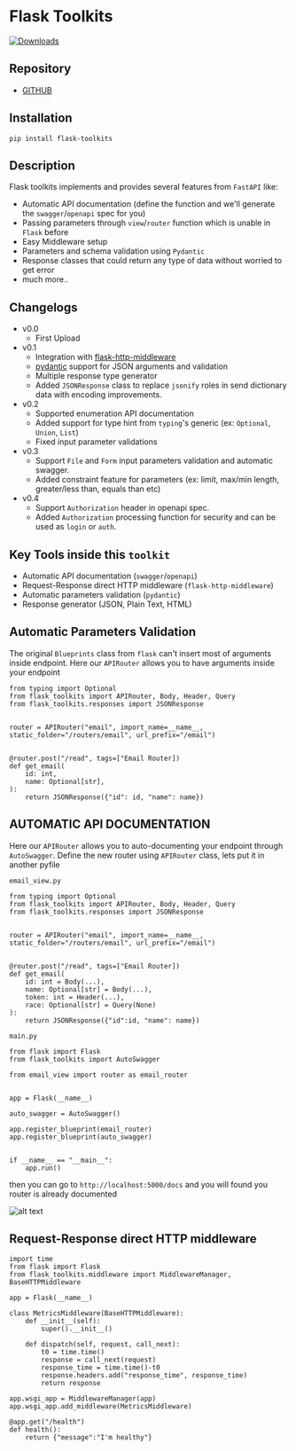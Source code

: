 # Flask Toolkits
[![Downloads](https://static.pepy.tech/personalized-badge/flask-toolkits?period=total&units=international_system&left_color=black&right_color=blue&left_text=Downloads)](https://pepy.tech/project/flask-toolkits)

## Repository
- [GITHUB](https://github.com/Danangjoyoo/flask-toolkits)

## Installation
```
pip install flask-toolkits
```

## Description
Flask toolkits implements and provides several features from `FastAPI` like:
- Automatic API documentation (define the function and we'll generate the `swagger`/`openapi` spec for you)
- Passing parameters through `view`/`router` function which is unable in `Flask` before
- Easy Middleware setup
- Parameters and schema validation using `Pydantic`
- Response classes that could return any type of data without worried to get error
- much more..


## Changelogs
- v0.0
    - First Upload
- v0.1
    - Integration with [flask-http-middleware](https://pypi.org/project/flask-http-middleware)
    - [pydantic](https://pypi.org/project/pydantic) support for JSON arguments and validation
    - Multiple response type generator
    - Added `JSONResponse` class to replace `jsonify` roles in send dictionary data with encoding improvements.
- v0.2
    - Supported enumeration API documentation
    - Added support for type hint from `typing`'s generic (ex: `Optional`, `Union`, `List`)
    - Fixed input parameter validations
- v0.3
    - Support `File` and `Form` input parameters validation and automatic swagger.
    - Added constraint feature for parameters (ex: limit, max/min length, greater/less than, equals than etc)
- v0.4
    - Support `Authorization` header in openapi spec.
    - Added `Authorization` processing function for security and can be used as `login` or `auth`.

## Key Tools inside this `toolkit`
- Automatic API documentation (`swagger`/`openapi`)
- Request-Response direct HTTP middleware (`flask-http-middleware`)
- Automatic parameters validation (`pydantic`)
- Response generator (JSON, Plain Text, HTML)

## Automatic Parameters Validation
The original `Blueprints` class from `flask` can't insert most of arguments inside endpoint.
Here our `APIRouter` allows you to have arguments inside your endpoint
```
from typing import Optional
from flask_toolkits import APIRouter, Body, Header, Query
from flask_toolkits.responses import JSONResponse


router = APIRouter("email", import_name=__name__, static_folder="/routers/email", url_prefix="/email")


@router.post("/read", tags=["Email Router])
def get_email(
    id: int,
    name: Optional[str],
):
    return JSONResponse({"id": id, "name": name})

```

## AUTOMATIC API DOCUMENTATION
Here our `APIRouter` allows you to auto-documenting your endpoint through `AutoSwagger`.
Define the new router using `APIRouter` class, lets put it in another pyfile

`email_view.py`
```
from typing import Optional
from flask_toolkits import APIRouter, Body, Header, Query
from flask_toolkits.responses import JSONResponse


router = APIRouter("email", import_name=__name__, static_folder="/routers/email", url_prefix="/email")


@router.post("/read", tags=["Email Router])
def get_email(
    id: int = Body(...),
    name: Optional[str] = Body(...),
    token: int = Header(...),
    race: Optional[str] = Query(None)
):
    return JSONResponse({"id":id, "name": name})
```

`main.py`
```
from flask import Flask
from flask_toolkits import AutoSwagger

from email_view import router as email_router


app = Flask(__name__)

auto_swagger = AutoSwagger()

app.register_blueprint(email_router)
app.register_blueprint(auto_swagger)


if __name__ == "__main__":
    app.run()
```

then you can go to `http://localhost:5000/docs` and you will found you router is already documented

![alt text](https://github.com/Danangjoyoo/flask-toolkits/blob/main/docs/auto1.png?raw=true)

## Request-Response direct HTTP middleware
```
import time
from flask import Flask
from flask_toolkits.middleware import MiddlewareManager, BaseHTTPMiddleware

app = Flask(__name__)

class MetricsMiddleware(BaseHTTPMiddleware):
    def __init__(self):
        super().__init__()
    
    def dispatch(self, request, call_next):
        t0 = time.time()
        response = call_next(request)
        response_time = time.time()-t0
        response.headers.add("response_time", response_time)
        return response

app.wsgi_app = MiddlewareManager(app)
app.wsgi_app.add_middleware(MetricsMiddleware)

@app.get("/health")
def health():
    return {"message":"I'm healthy"}
```